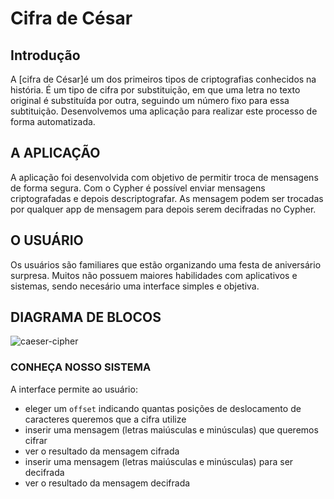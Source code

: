 # Cifra de César


## Introdução

A [cifra de César]é um dos primeiros tipos de criptografias conhecidos na história. É um tipo de cifra por
substituição, em que uma letra no texto original é substituída por outra, seguindo um número fixo para essa subtituição.
Desenvolvemos uma aplicação para realizar este processo de forma automatizada.


## A APLICAÇÃO

A aplicação foi desenvolvida com objetivo de permitir troca de mensagens de forma segura.
Com o Cypher é possível enviar mensagens criptografadas e depois descriptografar. As mensagem podem ser trocadas por qualquer
app de mensagem para depois serem decifradas no Cypher.


## O USUÁRIO

Os usuários são familiares que estão organizando uma festa de aniversário surpresa.
Muitos não possuem maiores habilidades com aplicativos e sistemas, sendo necesário uma interface simples e objetiva.


## DIAGRAMA DE BLOCOS

![caeser-cipher](diagrama.jpg)


### CONHEÇA NOSSO SISTEMA

A interface permite ao usuário:

* eleger um `offset` indicando quantas posições de deslocamento de caracteres
  queremos que a cifra utilize
* inserir uma mensagem (letras maiúsculas e minúsculas) que queremos cifrar
* ver o resultado da mensagem cifrada
* inserir uma mensagem (letras maiúsculas e minúsculas) para ser decifrada
* ver o resultado da mensagem decifrada

